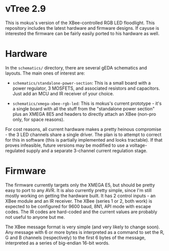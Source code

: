 vTree 2.9
==========

This is mokus's version of the XBee-controlled RGB LED floodlight.  This repository includes the latest hardware and firmware designs.  If cayuse is interested the firmware can be fairly easily ported to his hardware as well.

Hardware
=========

In the `schematics/` directory, there are several gEDA schematics and layouts.  The main ones of interest are:

 * `schematics/standalone-power-section`:  This is a small board with a power regulator, 3 MOSFETS, and associated resistors and capacitors.  Just add an MCU and IR receiver of your choice.

 * `schematics/xmega-xbee-rgb-led`: This is mokus's current prototype - it's a single board with all the stuff from the "standalone power section" plus an XMEGA 8E5 and headers to directly attach an XBee (non-pro only, for space reasons).

For cost reasons, all current hardware makes a pretty heinous compromise - the 3 LED channels share a single driver.  The plan is to attempt to correct for this in software (this is partially implemented and looks tractable).  If that proves infeasible, future versions may be modified to use a voltage-regulated supply and a separate 3-channel current regulation stage.

Firmware
=========

The firmware currently targets only the XMEGA E5, but should be pretty easy to port to any AVR.  It is also currently pretty simple, since I'm still mostly working on getting the hardware built.  It has 2 control inputs - an XBee module and an IR receiver.  The XBee (series 1 or 2, both work) is expected to be configured for 9600 baud, 8N1, API mode with escape codes.  The IR codes are hard-coded and the current values are probably not useful to anyone but me.

The XBee message format is very simple (and very likely to change soon).  Any message with 6 or more bytes is interpreted as a command to set the R, G and B channels (respectively) to the first 6 bytes of the message, interpreted as a series of big-endian 16-bit words.
